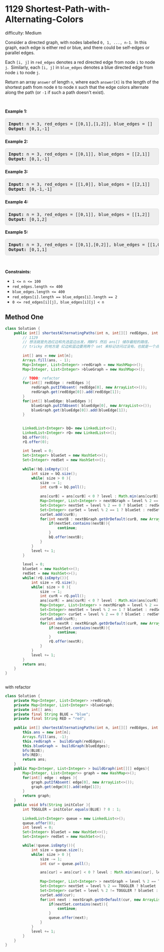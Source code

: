 # 1129 Shortest-Path-with-Alternating-Colors 
 
difficulty: Medium 
 
<style>
        section pre{
          background-color: #eee;
          border: 1px solid #ddd;
          padding:10px;
          border-radius: 5px;
        }
      </style>
<section>
<div><p>Consider a directed graph, with nodes labelled <code>0, 1, ..., n-1</code>.&nbsp; In this graph, each edge is either red or blue, and there could&nbsp;be self-edges or parallel edges.</p>
<p>Each <code>[i, j]</code> in <code>red_edges</code> denotes a red directed edge from node <code>i</code> to node <code>j</code>.&nbsp; Similarly, each <code>[i, j]</code> in <code>blue_edges</code> denotes a blue directed edge from node <code>i</code> to node <code>j</code>.</p>
<p>Return an array <code>answer</code>&nbsp;of length <code>n</code>,&nbsp;where each&nbsp;<code>answer[X]</code>&nbsp;is&nbsp;the length of the shortest path from node <code>0</code>&nbsp;to node <code>X</code>&nbsp;such that the edge colors alternate along the path (or <code>-1</code> if such a path doesn't exist).</p>
<p>&nbsp;</p>
<p><strong>Example 1:</strong></p>
<pre><strong>Input:</strong> n = 3, red_edges = [[0,1],[1,2]], blue_edges = []
<strong>Output:</strong> [0,1,-1]
</pre><p><strong>Example 2:</strong></p>
<pre><strong>Input:</strong> n = 3, red_edges = [[0,1]], blue_edges = [[2,1]]
<strong>Output:</strong> [0,1,-1]
</pre><p><strong>Example 3:</strong></p>
<pre><strong>Input:</strong> n = 3, red_edges = [[1,0]], blue_edges = [[2,1]]
<strong>Output:</strong> [0,-1,-1]
</pre><p><strong>Example 4:</strong></p>
<pre><strong>Input:</strong> n = 3, red_edges = [[0,1]], blue_edges = [[1,2]]
<strong>Output:</strong> [0,1,2]
</pre><p><strong>Example 5:</strong></p>
<pre><strong>Input:</strong> n = 3, red_edges = [[0,1],[0,2]], blue_edges = [[1,0]]
<strong>Output:</strong> [0,1,1]
</pre>
<p>&nbsp;</p>
<p><strong>Constraints:</strong></p>
<ul>
	<li><code>1 &lt;= n &lt;= 100</code></li>
	<li><code>red_edges.length &lt;= 400</code></li>
	<li><code>blue_edges.length &lt;= 400</code></li>
	<li><code>red_edges[i].length == blue_edges[i].length == 2</code></li>
	<li><code>0 &lt;= red_edges[i][j], blue_edges[i][j] &lt; n</code></li>
</ul></div></section>
 
 ## Method One 
 
``` Java
class Solution {
    public int[] shortestAlternatingPaths(int n, int[][] redEdges, int[][] blueEdges) {
        // 1129 
        // 想法就是先选红边和先选蓝边出发，用BFS 然后 ans[] 储存最短的路径。
        // tricky 的地方是 红边和蓝边要用两个 set 来标记访问过没有。也就是一个点可以被红蓝各访问一次。
        
        int[] ans = new int[n];
        Arrays.fill(ans, - 1);
        Map<Integer, List<Integer> >redGraph = new HashMap<>();
        Map<Integer, List<Integer> >blueGraph = new HashMap<>();
        
        // TODO: refactor
        for(int[] redEdge : redEdges ){
            redGraph.putIfAbsent( redEdge[0], new ArrayList<>());
            redGraph.get(redEdge[0]).add(redEdge[1]);
        }
        for(int[] blueEdge: blueEdges ){
            blueGraph.putIfAbsent( blueEdge[0], new ArrayList<>());
            blueGraph.get(blueEdge[0]).add(blueEdge[1]); 
        }
        
        
        LinkedList<Integer> bQ= new LinkedList<>();
        LinkedList<Integer> rQ= new LinkedList<>();
        bQ.offer(0);
        rQ.offer(0);
        
        int level = 0;
        Set<Integer> blueSet = new HashSet<>();
        Set<Integer> redSet = new HashSet<>();
        
        while(!bQ.isEmpty()){
            int size = bQ.size();
            while( size > 0 ){
                size -= 1;
                int curB = bQ.poll();
                
                ans[curB] = ans[curB] < 0 ? level : Math.min(ans[curB], level);
                Map<Integer, List<Integer> > nextBGraph = level % 2 == 0 ? blueGraph : redGraph ;
                Set<Integer> nextSet = level % 2 == 0 ? blueSet : redSet;
                Set<Integer> curSet = level % 2 == 1 ? blueSet : redSet;
                curSet.add(curB);
                for(int nextB : nextBGraph.getOrDefault(curB, new ArrayList<>()) ){
                    if(nextSet.contains(nextB)){
                        continue;
                    }
                    bQ.offer(nextB);
                }
            }
            level += 1;
        }
        
        level = 0;
        blueSet = new HashSet<>();
        redSet = new HashSet<>();
        while(!rQ.isEmpty()){
            int size = rQ.size();
            while( size > 0 ){
                size -= 1;
                int curR = rQ.poll();
                ans[curR] = ans[curR] < 0 ? level : Math.min(ans[curR], level);
                Map<Integer, List<Integer> > nextRGraph = level % 2 == 1 ? blueGraph : redGraph ;
                Set<Integer> nextSet = level % 2 == 1 ? blueSet : redSet;
                Set<Integer> curSet = level % 2 == 0 ? blueSet : redSet;
                curSet.add(curR);
                for(int nextR : nextRGraph.getOrDefault(curR, new ArrayList<>()) ){
                    if(nextSet.contains(nextR)){
                        continue;
                    }
                    rQ.offer(nextR);
                }
            }
            level += 1;
        }
        return ans;
    }
}
​
```

with refactor

```java
class Solution {
    private Map<Integer, List<Integer> >redGraph;
    private Map<Integer, List<Integer> >blueGraph;
    private int[] ans;
    private final String BLUE = "blue";
    private final String RED = "red";
    
    public int[] shortestAlternatingPaths(int n, int[][] redEdges, int[][] blueEdges) {
        this.ans = new int[n];
        Arrays.fill(ans, -1);
        this.redGraph =  buildGraph(redEdges);
        this.blueGraph =  buildGraph(blueEdges);
        bfs(BLUE);
        bfs(RED);
        return ans;
    }
    public Map<Integer, List<Integer> > buildGraph(int[][] edges){
        Map<Integer, List<Integer>> graph = new HashMap<>();
        for(int[] edge : edges ){
            graph.putIfAbsent( edge[0], new ArrayList<>());
            graph.get(edge[0]).add(edge[1]);
        }
        return graph;
    }
    public void bfs(String initColor ){
        int TOGGLER = initColor.equals(BLUE) ? 0 : 1;
        
        LinkedList<Integer> queue = new LinkedList<>();
        queue.offer(0);
        int level = 0;
        Set<Integer> blueSet = new HashSet<>();
        Set<Integer> redSet = new HashSet<>();

        while(!queue.isEmpty()){
            int size = queue.size();
            while( size > 0 ){
                size -= 1;
                int cur = queue.poll();

                ans[cur] = ans[cur] < 0 ? level : Math.min(ans[cur], level);
                
                Map<Integer, List<Integer> > nextGraph = level % 2 == TOGGLER ? blueGraph : redGraph ;
                Set<Integer> nextSet = level % 2 == TOGGLER ? blueSet : redSet;
                Set<Integer> curSet = level % 2 != TOGGLER ? blueSet : redSet;
                curSet.add(cur);
                for(int next : nextGraph.getOrDefault(cur, new ArrayList<>()) ){
                    if(nextSet.contains(next)){
                        continue;
                    }
                    queue.offer(next);
                }
            }
            level += 1;
        }
    }
}
```